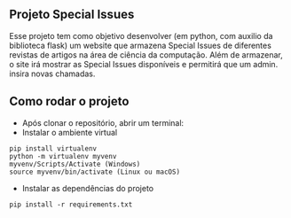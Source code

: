 ## Projeto Special Issues
Esse projeto tem como objetivo desenvolver (em python, com auxilio da biblioteca flask) um website que armazena Special Issues de diferentes revistas de artigos na área de ciência da computação. 
Além de armazenar, o site irá mostrar as Special Issues disponíveis e permitirá que um admin. insira novas chamadas.
## Como rodar o projeto
- Após clonar o repositório, abrir um terminal:
- Instalar o ambiente virtual
```
pip install virtualenv
python -m virtualenv myvenv
myvenv/Scripts/Activate (Windows)
source myvenv/bin/activate (Linux ou macOS) 
```
- Instalar as dependências do projeto
```
pip install -r requirements.txt
```
